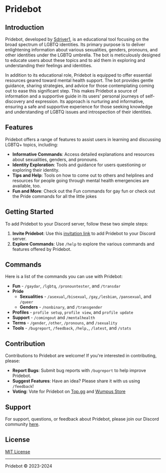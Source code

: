 # Pridebot

## Introduction
Pridebot, developed by [Sdriver1](https://github.com/Sdriver1), is an educational tool focusing on the broad spectrum of LGBTQ identities. Its primary purpose is to deliver enlightening information about various sexualities, genders, pronouns, and other identities under the LGBTQ umbrella. The bot is meticulously designed to educate users about these topics and to aid them in exploring and understanding their feelings and identities. 

In addition to its educational role, Pridebot is equipped to offer essential resources geared toward mental health support. The bot provides gentle guidance, sharing strategies, and advice for those contemplating coming out to ease this significant step. This makes Pridebot a source of information and a supportive guide in its users' personal journeys of self-discovery and expression. Its approach is nurturing and informative, ensuring a safe and supportive experience for those seeking knowledge and understanding of LGBTQ issues and introspection of their identities.

## Features
Pridebot offers a range of features to assist users in learning and discussing LGBTQ+ topics, including:
- **Informative Commands**: Access detailed explanations and resources about sexualities, genders, and pronouns.
- **Identity Exploration**: Tools and guidance for users questioning or exploring their identity. 
- **Tips and Help**: Tools on how to come out to others and helplines and resources for people going through mental health emergencies are available, too.
- **Fun and More**: Check out the Fun commands for gay fun or check out the Pride commands for all the little jokes

## Getting Started
To add Pridebot to your Discord server, follow these two simple steps:
1. **Invite Pridebot**: Use this [invitation link](https://discord.com/api/oauth2/authorize?client_id=1101256478632972369&permissions=415001594945&scope=bot%20applications.commands) to add Pridebot to your Discord server.
2. **Explore Commands**: Use `/help` to explore the various commands and features offered by Pridebot.

## Commands
Here is a list of the commands you can use with Pridebot:
- **Fun** - `/gaydar`, `/lgbtq`, `/pronountester`, and `/transdar`
- **Pride** 
    - **Sexualities** - `/asexual`,`/bisexual`, `/gay`,`/lesbian`, `/pansexual`, and `/queer` 
    - **Genders** -  `/nonbinary`, and `/transgender`
- **Profiles** - `profile setup`, `profile view`, and `profile update`
- **Support** - `/comingout` and `/mentalhealth`
- **Terms** - `/gender`, `/other`, `/pronouns`, and `/sexuality`
- **Tools** - `/bugreport`, `/feedback`, `/help,`, `/latest`, and `/stats`


## Contribution
Contributions to Pridebot are welcome! If you're interested in contributing, please:
- **Report Bugs**: Submit bug reports with `/bugreport` to help improve Pridebot.
- **Suggest Features**: Have an idea? Please share it with us using `/feedback`!
- **Voting**: Vote for Pridebot on [Top.gg](https://top.gg/bot/1101256478632972369?s=0bed0f7e006a2) and [Wumpus Store](https://wumpus.store/bot/1101256478632972369)

## Support
For support, questions, or feedback about Pridebot, please join our Discord community [here](https://discord.gg/guybqSTzdS).

## License
[MIT License](LICENSE)

---

Pridebot © 2023-2024

